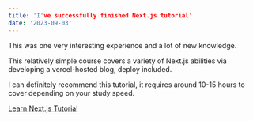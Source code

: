```yaml
---
title: 'I've successfully finished Next.js tutorial'
date: '2023-09-03'
---
```


This was one very interesting experience and a lot of new knowledge.

This relatively simple course covers a variety of Next.js abilities via developing a vercel-hosted blog, deploy included.

I can definitely recommend this tutorial, it requires around 10-15 hours to cover depending on your study speed.

[Learn Next.js Tutorial](https://nextjs.org/learn/)
